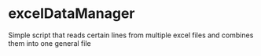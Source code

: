 # excelDataManager
Simple script that reads certain lines from multiple excel files and combines them into one general file

